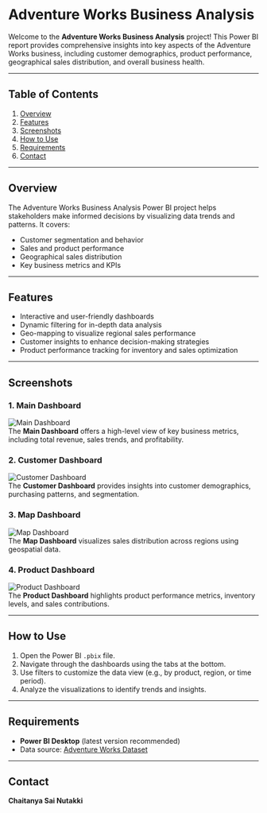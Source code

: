 # Adventure Works Business Analysis

Welcome to the **Adventure Works Business Analysis** project! This Power BI report provides comprehensive insights into key aspects of the Adventure Works business, including customer demographics, product performance, geographical sales distribution, and overall business health. 

---

## Table of Contents
1. [Overview](#overview)
2. [Features](#features)
3. [Screenshots](#screenshots)
4. [How to Use](#how-to-use)
5. [Requirements](#requirements)
6. [Contact](#contact)

---

## Overview
The Adventure Works Business Analysis Power BI project helps stakeholders make informed decisions by visualizing data trends and patterns. It covers:
- Customer segmentation and behavior
- Sales and product performance
- Geographical sales distribution
- Key business metrics and KPIs

---

## Features
- Interactive and user-friendly dashboards
- Dynamic filtering for in-depth data analysis
- Geo-mapping to visualize regional sales performance
- Customer insights to enhance decision-making strategies
- Product performance tracking for inventory and sales optimization

---

## Screenshots
### 1. Main Dashboard  
![Main Dashboard](visualizations/main.png)  
The **Main Dashboard** offers a high-level view of key business metrics, including total revenue, sales trends, and profitability.

### 2. Customer Dashboard  
![Customer Dashboard](visualizations/customer.png)  
The **Customer Dashboard** provides insights into customer demographics, purchasing patterns, and segmentation.

### 3. Map Dashboard  
![Map Dashboard](visualizations/map.png)  
The **Map Dashboard** visualizes sales distribution across regions using geospatial data.

### 4. Product Dashboard  
![Product Dashboard](visualizations/product.png)  
The **Product Dashboard** highlights product performance metrics, inventory levels, and sales contributions.

---

## How to Use
1. Open the Power BI `.pbix` file.
2. Navigate through the dashboards using the tabs at the bottom.
3. Use filters to customize the data view (e.g., by product, region, or time period).
4. Analyze the visualizations to identify trends and insights.

---

## Requirements
- **Power BI Desktop** (latest version recommended)
- Data source: [Adventure Works Dataset](https://www.microsoft.com/en-us/download/details.aspx?id=57787)

---

## Contact
**Chaitanya Sai Nutakki**  
